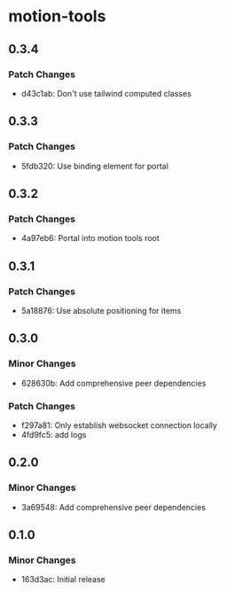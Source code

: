 # motion-tools

## 0.3.4

### Patch Changes

- d43c1ab: Don't use tailwind computed classes

## 0.3.3

### Patch Changes

- 5fdb320: Use binding element for portal

## 0.3.2

### Patch Changes

- 4a97eb6: Portal into motion tools root

## 0.3.1

### Patch Changes

- 5a18876: Use absolute positioning for items

## 0.3.0

### Minor Changes

- 628630b: Add comprehensive peer dependencies

### Patch Changes

- f297a81: Only establish websocket connection locally
- 4fd9fc5: add logs

## 0.2.0

### Minor Changes

- 3a69548: Add comprehensive peer dependencies

## 0.1.0

### Minor Changes

- 163d3ac: Initial release
